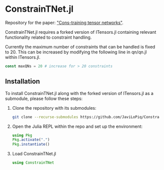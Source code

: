 # ConstrainTNet.jl

Repository for the paper: ["Cons-training tensor networks"](https://arxiv.org/abs/2405.09005). 

ConstrainTNet.jl requires a forked version of ITensors.jl containing relevant functionality related to constraint handling. 

Currently the maximum number of constraints that can be handled is fixed to 20. This can be increased by modifying the following line in qn/qn.jl within ITensors.jl.

```julia
const maxQNs = 20 # increase for > 20 constraints
```

## Installation

To install ConstrainTNet.jl along with the forked version of ITensors.jl as a submodule, please follow these steps:

1. Clone the repository with its submodules:
   ```bash
   git clone --recurse-submodules https://github.com/JaviLoPiq/ConstrainTNet.jl.git

2. Open the Julia REPL within the repo and set up the environment:
    ```julia
    using Pkg
    Pkg.activate(".")
    Pkg.instantiate()

3. Load ConstrainTNet.jl
    ```julia 
    using ConstrainTNet